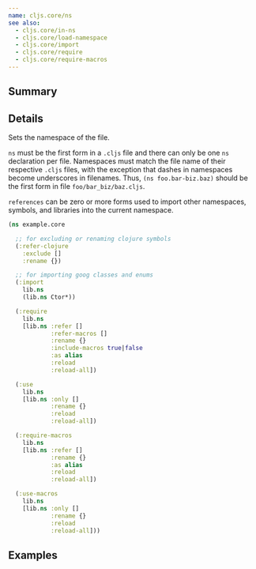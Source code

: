 ```yaml
---
name: cljs.core/ns
see also:
  - cljs.core/in-ns
  - cljs.core/load-namespace
  - cljs.core/import
  - cljs.core/require
  - cljs.core/require-macros
---
```


## Summary

## Details

Sets the namespace of the file.

`ns` must be the first form in a `.cljs` file and there can only be one `ns`
declaration per file. Namespaces must match the file name of their respective
`.cljs` files, with the exception that dashes in namespaces become underscores
in filenames. Thus, `(ns foo.bar-biz.baz)` should be the first form in file
`foo/bar_biz/baz.cljs`.

`references` can be zero or more forms used to import other namespaces, symbols,
and libraries into the current namespace.

```clj
(ns example.core

  ;; for excluding or renaming clojure symbols
  (:refer-clojure
    :exclude []
    :rename {})

  ;; for importing goog classes and enums
  (:import
    lib.ns
    (lib.ns Ctor*))

  (:require
    lib.ns
    [lib.ns :refer []
            :refer-macros []
            :rename {}
            :include-macros true|false
            :as alias
            :reload
            :reload-all])

  (:use
    lib.ns
    [lib.ns :only []
            :rename {}
            :reload
            :reload-all])

  (:require-macros
    lib.ns
    [lib.ns :refer []
            :rename {}
            :as alias
            :reload
            :reload-all])

  (:use-macros
    lib.ns
    [lib.ns :only []
            :rename {}
            :reload
            :reload-all]))
```

## Examples
